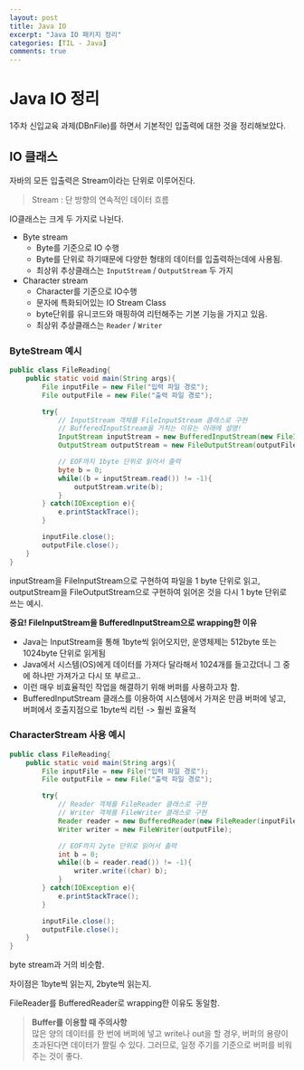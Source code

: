 ```yaml
---
layout: post
title: Java IO
excerpt: "Java IO 패키지 정리"
categories: [TIL - Java]
comments: true
---
```


Java IO 정리
=========

1주차 신입교육 과제(DBnFile)를 하면서 기본적인 입출력에 대한 것을 정리해보았다.

## IO 클래스

자바의 모든 입출력은 Stream이라는 단위로 이루어진다.
> Stream : 단 방향의 연속적인 데이터 흐름

IO클래스는 크게 두 가지로 나뉜다.
- Byte stream
  - Byte를 기준으로 IO 수행
  - Byte를 단위로 하기때문에 다양한 형태의 데이터를 입출력하는데에 사용됨.
  - 최상위 추상클래스는 `InputStream` / `OutputStream` 두 가지
- Character stream
  - Character를 기준으로 IO수행
  - 문자에 특화되어있는 IO Stream Class
  - byte단위를 유니코드와 매핑하여 리턴해주는 기본 기능을 가지고 있음.
  - 최상위 추상클래스는 `Reader` / `Writer`

### ByteStream 예시
```java
public class FileReading{
    public static void main(String args){
        File inputFile = new File("입력 파일 경로");
        File outputFile = new File("출력 파일 경로");

        try{
            // InputStream 객체를 FileInputStream 클래스로 구현
            // BufferedInputStream을 거치는 이유는 아래에 설명!
            InputStream inputStream = new BufferedInputStream(new FileInputStream(file));
            OutputStream outputStream = new FileOutputStream(outputFile);

            // EOF까지 1byte 단위로 읽어서 출력
            byte b = 0;
            while((b = inputStream.read()) != -1){
                outputStream.write(b);  
            }
        } catch(IOException e){
            e.printStackTrace();
        }

        inputFile.close();
        outputFile.close();
    }
}
```

inputStream을 FileInputStream으로 구현하여 파일을 1 byte 단위로 읽고,
outputStream을 FileOutputStream으로 구현하여 읽어온 것을 다시 1 byte 단위로 쓰는 예시.

**<span style="font-color:red">중요!</span> FileInputStream을 BufferedInputStream으로 wrapping한 이유**

- Java는 InputStream을 통해 1byte씩 읽어오지만, 운영체제는 512byte 또는 1024byte 단위로 읽게됨
- Java에서 시스템(OS)에게 데이터를 가져다 달라해서 1024개를 들고갔더니 그 중에 하나만 가져가고 다시 또 부르고.. 
- 이런 매우 비효율적인 작업을 해결하기 위해 버퍼를 사용하고자 함.
- BufferedInputStream 클래스를 이용하여 시스템에서 가져온 만큼 버퍼에 넣고, 버퍼에서 호출지점으로 1byte씩 리턴 -> 훨씬 효율적


### CharacterStream 사용 예시
```java
public class FileReading{
    public static void main(String args){
        File inputFile = new File("입력 파일 경로");
        File outputFile = new File("출력 파일 경로");

        try{
            // Reader 객체를 FileReader 클래스로 구현
            // Writer 객체를 FileWriter 클래스로 구현
            Reader reader = new BufferedReader(new FileReader(inputFile));
            Writer writer = new FileWriter(outputFile);

            // EOF까지 2yte 단위로 읽어서 출력
            int b = 0;
            while((b = reader.read()) != -1){
                writer.write((char) b);
            }
        } catch(IOException e){
            e.printStackTrace();
        }

        inputFile.close();
        outputFile.close();
    }
}
```
byte stream과 거의 비슷함.

차이점은 1byte씩 읽는지, 2byte씩 읽는지.

FileReader를 BufferedReader로 wrapping한 이유도 동일함.
> **Buffer를 이용할 때 주의사항**<br>
> 많은 양의 데이터를 한 번에 버퍼에 넣고 write나 out을 할 경우, 버퍼의 용량이 초과된다면 데이터가 짤릴 수 있다. 그러므로, 일정 주기를 기준으로 버퍼를 비워주는 것이 좋다.